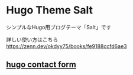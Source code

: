 # Hugo Theme Salt
シンプルなHugo用ブログテーマ「Salt」です

詳しい使い方はこちら  
https://zenn.dev/okdyy75/books/fe9188ccfd6ae3



## [hugo contact form](https://fabform.io/a/hugo-contact-form)

